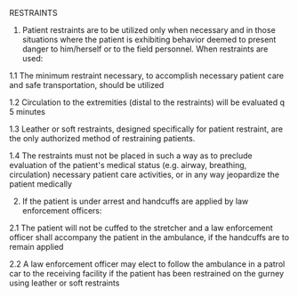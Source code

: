 RESTRAINTS

1. Patient restraints are to be utilized only when necessary and in those situations where the patient is exhibiting behavior deemed to present danger to him/herself or to the field personnel. When restraints are used:

1.1 The minimum restraint necessary, to accomplish necessary patient care and safe transportation, should be utilized

1.2 Circulation to the extremities (distal to the restraints) will be evaluated q 5 minutes

1.3 Leather or soft restraints, designed specifically for patient restraint, are the only authorized method of restraining patients.

1.4 The restraints must not be placed in such a way as to preclude evaluation of the patient's medical status (e.g. airway, breathing, circulation) necessary patient care activities, or in any way jeopardize the patient medically

2. If the patient is under arrest and handcuffs are applied by law enforcement officers:

2.1 The patient will not be cuffed to the stretcher and a law enforcement officer shall accompany the patient in the ambulance, if the handcuffs are to remain applied

2.2 A law enforcement officer may elect to follow the ambulance in a patrol car to the receiving facility if the patient has been restrained on the gurney using leather or soft restraints

